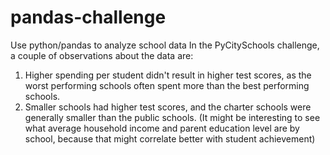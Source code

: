 # pandas-challenge
Use python/pandas to analyze school data 
In the PyCitySchools challenge, a couple of observations about the data are:
1. Higher spending per student didn't result in higher test scores, as the worst performing schools often spent more than the best performing schools.
2. Smaller schools had higher test scores, and the charter schools were generally smaller than the public schools.
(It might be interesting to see what average household income and parent education level are by school, because that might correlate better with student achievement)
